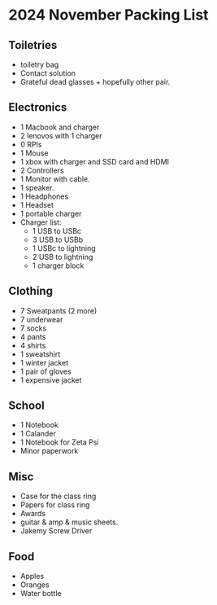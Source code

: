 # 2024 November Packing List

## Toiletries

- toiletry bag
- Contact solution
- Grateful dead glasses + hopefully other pair. 

## Electronics

- 1 Macbook and charger
- 2 lenovos with 1 charger
- 0 RPIs
- 1 Mouse
- 1 xbox with charger and SSD card and HDMI
- 2 Controllers
- 1 Monitor with cable.
- 1 speaker. 
- 1 Headphones
- 1 Headset
- 1 portable charger 
- Charger list:
    - 1 USB to USBc
    - 3 USB to USBb
    - 1 USBc to lightning
    - 2 USB to lightning
    - 1 charger block

## Clothing 

- 7 Sweatpants (2 more)
- 7 underwear
- 7 socks
- 4 pants
- 4 shirts
- 1 sweatshirt
- 1 winter jacket
- 1 pair of gloves
- 1 expensive jacket


## School

- 1 Notebook
- 1 Calander
- 1 Notebook for Zeta Psi
- Minor paperwork

## Misc

- Case for the class ring 
- Papers for class ring
- Awards
- guitar & amp & music sheets. 
- Jakemy Screw Driver
  
## Food
- Apples
- Oranges
- Water bottle
